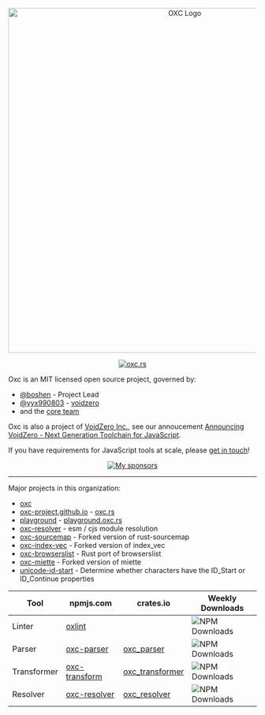 <p align="center">
    <img alt="OXC Logo" src="https://raw.githubusercontent.com/oxc-project/oxc-assets/main/preview-universal.png" width="700">
</p>

<div align="center">
  
[![oxc.rs][website-badge]][website-url]
  
</div>

[website-badge]: https://img.shields.io/badge/oxc.rs-blue
[website-url]: https://oxc.rs

Oxc is an MIT licensed open source project, governed by:

* [@boshen] - Project Lead
* [@yyx990803] - [voidzero]
* and the [core team](https://oxc.rs/team.html)
  
Oxc is also a project of [VoidZero Inc.][voidzero], see our annoucement [Announcing VoidZero - Next Generation Toolchain for JavaScript](https://voidzero.dev/blog).

If you have requirements for JavaScript tools at scale, please [get in touch](https://forms.gle/WQgjyzYJpwurpxWKA)!

<p align="center">
  <a href="https://github.com/sponsors/Boshen">
    <img src="https://cdn.jsdelivr.net/gh/boshen/sponsors/sponsors.svg" alt="My sponsors" />
  </a>
</p>

[@boshen]: https://github.com/boshen
[@yyx990803]: https://github.com/yyx990803
[Vite]: https://github.com/vitejs
[npmjs.com]: https://npmjs.com
[crates.io]: https://crates.io
[marketplace.visualstudio.com/vscode]: https://marketplace.visualstudio.com/vscode
[voidzero]: https://voidzero.dev

---

Major projects in this organization:

* [oxc](https://github.com/oxc-project/oxc)
* [oxc-project.github.io](https://github.com/oxc-project/oxc-project.github.io) - [oxc.rs](https://oxc.rs)
* [playground](https://github.com/oxc-project/playground) - [playground.oxc.rs](https://playground.oxc.rs)
* [oxc-resolver](https://github.com/oxc-project/oxc-resolver) - esm / cjs module resolution
* [oxc-sourcemap](https://github.com/oxc-project/oxc-sourcemap) - Forked version of rust-sourcemap
* [oxc-index-vec](https://github.com/oxc-project/oxc-index-vec) - Forked version of index_vec
* [oxc-browserslist](https://github.com/oxc-project/oxc-browserslist) - Rust port of browserslist
* [oxc-miette](https://github.com/oxc-project/oxc-miette) - Forked version of miette
* [unicode-id-start](https://github.com/oxc-project/unicode-id-start) - Determine whether characters have the ID_Start or ID_Continue properties


| Tool | npmjs.com | crates.io | Weekly Downloads |
| ---- | --------- | --------- | ---------------- |
| Linter | [oxlint](https://npmjs.com/package/oxlint) | | ![NPM Downloads](https://img.shields.io/npm/dw/oxlint?label=npm) | 
| Parser | [oxc-parser](https://www.npmjs.com/package/oxc-parser) | [oxc_parser](https://crates.io/crates/oxc_parser) | ![NPM Downloads](https://img.shields.io/npm/dw/oxc-parser?label=npm) |
| Transformer | [oxc-transform](https://www.npmjs.com/package/oxc-transform) | [oxc_transformer](https://crates.io/crates/oxc_transformer) | ![NPM Downloads](https://img.shields.io/npm/dw/oxc-transform?label=npm) |
| Resolver | [oxc-resolver](https://www.npmjs.com/package/oxc-resolver) | [oxc_resolver](https://crates.io/crates/oxc_resolver) | ![NPM Downloads](https://img.shields.io/npm/dw/oxc-resolver?label=npm) |
